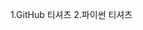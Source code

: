 1.GitHub 티셔츠
2.파이썬 티셔츠

<!DOCTYPE html>
<html>
<head>

</head>
<body>
    <pre>
        <script type="text/javascript" content=UTF-8>
            <!--
                document.writeln('3.14E2' === 314);
                document.writeln('0x10' === 16);
                document.writeln('1' === 1);
            //-->
            101
        </script>
    </pre>
</body>
</html>